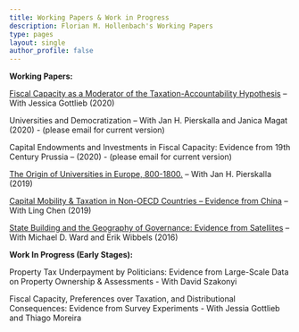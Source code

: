 ```yaml
---
title: Working Papers & Work in Progress
description: Florian M. Hollenbach's Working Papers
type: pages
layout: single
author_profile: false
---
```


__Working Papers:__

[Fiscal Capacity as a Moderator of the Taxation-Accountability Hypothesis](../papers/Gottlieb_Hollenbach_2020.pdf) – With Jessica Gottlieb (2020)

Universities and Democratization – With Jan H. Pierskalla and Janica Magat (2020) - (please email for current version)

Capital Endowments and Investments in Fiscal Capacity: Evidence from 19th Century Prussia – (2020) - (please email for current version)

[The Origin of Universities in Europe, 800-1800.](../papers/Hollenbach_Pierskalla_2019.pdf) – With Jan H. Pierskalla (2019)

[Capital Mobility & Taxation in Non-OECD Countries – Evidence from China](../papers/Hollenbach_Chen_2019.pdf) – With Ling Chen (2019)

[State Building and the Geography of Governance: Evidence from Satellites](../papers/Hollenbach_Ward_Wibbels_2016.pdf) – With Michael D. Ward and Erik Wibbels (2016)

__Work In Progress (Early Stages):__

Property Tax Underpayment by Politicians: Evidence from Large-Scale Data on Property Ownership & Assessments - With David Szakonyi

Fiscal Capacity, Preferences over Taxation, and Distributional Consequences: Evidence from Survey Experiments - With Jessia Gottlieb and Thiago Moreira